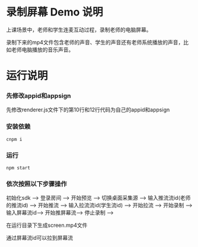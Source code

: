 # 录制屏幕 Demo 说明

上课场景中，老师和学生连麦互动过程，录制老师的电脑屏幕。

录制下来的mp4文件包含老师的声音、学生的声音还有老师系统播放的声音，比如老师电脑播放的音乐声音。

# 运行说明

### 先修改appid和appsign

先修改renderer.js文件下的第10行和12行代码为自己的appid和appsign

### 安装依赖

```
cnpm i
```

### 运行

```
npm start
```

### 依次按照以下步骤操作

初始化sdk --> 
登录房间 --> 
开始预览 --> 
切换桌面采集源 --> 
输入推流流id(老师的推流id) --> 
开始推流 --> 
输入拉流流id(学生流id) --> 
开始拉流 -->
开始录制 -->
输入屏幕流id-->
开始推屏幕流-->
停止录制 --> 

在运行目录下生成screen.mp4文件

通过屏幕流id可以拉到屏幕流




